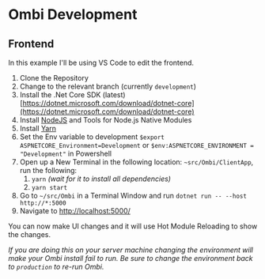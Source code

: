 # Ombi Development

## Frontend

In this example I'll be using VS Code to edit the frontend.

1. Clone the Repository
1. Change to the relevant branch (currently `development`)
1. Install the .Net Core SDK (latest) [https://dotnet.microsoft.com/download/dotnet-core](https://dotnet.microsoft.com/download/dotnet-core)
1. Install [NodeJS](https://nodejs.org/en/download/) and Tools for Node.js Native Modules
1. Install [Yarn](https://yarnpkg.com/en/)
1. Set the Env variable to development `$export ASPNETCORE_Environment=Development` or `$env:ASPNETCORE_ENVIRONMENT = "Development"` in Powershell
1. Open up a New Terminal in the following location: `~src/Ombi/ClientApp`, run the following:
   1. `yarn` _(wait for it to install all dependencies)_
   1. `yarn start`
1. Go to `~/src/Ombi` in a Terminal Window and run `dotnet run -- --host http://*:5000`
1. Navigate to [http://localhost:5000/](http://localhost:5000/)

You can now make UI changes and it will use Hot Module Reloading to show the changes.

_If you are doing this on your server machine changing the environment will make your Ombi install fail to run._
_Be sure to change the environment back to `production` to re-run Ombi._
